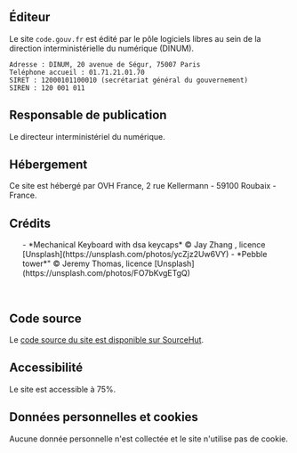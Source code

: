 ## Éditeur

Le site `code.gouv.fr` est édité par le pôle logiciels libres au sein de la direction interministérielle du numérique (DINUM).

```
Adresse : DINUM, 20 avenue de Ségur, 75007 Paris
Teléphone accueil : 01.71.21.01.70
SIRET : 12000101100010 (secrétariat général du gouvernement)
SIREN : 120 001 011
```

## Responsable de publication

Le directeur interministériel du numérique.

## Hébergement

Ce site est hébergé par OVH France, 2 rue Kellermann - 59100 Roubaix - France.

## Crédits

<ul>
- *Mechanical Keyboard with dsa keycaps* © Jay Zhang , licence [Unsplash](https://unsplash.com/photos/ycZjz2Uw6VY)
- *Pebble tower*" © Jeremy Thomas, licence [Unsplash](https://unsplash.com/photos/FO7bKvgETgQ)
</ul>
<br>

## Code source

Le [code source du site est disponible sur SourceHut](https://git.sr.ht/~etalab/code.gouv.fr).

## Accessibilité

Le site est accessible à 75%.

## Données personnelles et cookies

Aucune donnée personnelle n'est collectée et le site n'utilise pas de cookie.
